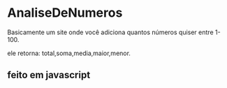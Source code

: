 # AnaliseDeNumeros

 Basicamente um site onde você adiciona quantos números quiser entre 1-100.


ele retorna: total,soma,media,maior,menor. 

 ## feito em javascript
